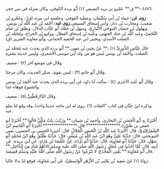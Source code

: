٤٤٧٦ -** ق:** عَمْرو بن يزيد التميمي (١) أَبُو بردة الكوفي، وكان منزله في بني حجر.

**رَوَى عَن:** حماد بْن أَبي سُلَيْمان، وعطية العوفي، وعلقمة ابن مرثد (ق) ، وعَمْرو بْن شعيب، ومحارب بْن دثار، وأبي إسحاق السبيعي.**رَوَى عَنه:** أَحْمَد بْن عَبد اللَّه بْن يونس، وبهلول بْن حسان التنوخي الأَنْبارِيّ، وسهل بْن حَمَّاد أَبُو عَتَّاب الدلال، وطلق بْن غنام النَّخَعِيّ، وعبد اللَّه بْن جناد الجهني، وعُبَيد بْن إسحاق العطار، ووكيع بْن الجراح، ومُحَمَّد بْن الصلت الأسدي، ويحيى ابن عبد الحميد الحماني، وأَبُو معاوية الضرير (ق) .

قال عَبَّاس الدُّورِيُّ (١) ،** عَنْ يحيى بْن مَعِين:** أَبُو بردة الذي يحدث عنه مُحَمَّد بْن الصلت، وأَحْمَد بْن يونس ليس هو من ولد أَبِي موسى الأشعري، وليس حديثه بشيءٍ.

وَقَال في موضع آخر (٢) : ضعيف.

وَقَال أَبُو حاتم (٣) : ليس بقوي، منكر الحديث، وكان مرجئا.

وَقَال أَبُو عُبَيد الآجري (٤) : سألت أبا داود عَن أَبِي بردة الذي يحدث عنه أَحْمَد بْن يونس والشيوخ فوهاه جدا.

وَقَال الدَّارَقُطْنِيُّ (٥) : ضعيف.

وذكره ابنُ حِبَّان فِي كتاب "الثقات (٦) .روى له ابن ماجه حديثا واحدا، وقد وقع لنا بعلو عنه.

أَخْبَرَنَا بِهِ أَبُو الْحَسَنِ بْن البخاري، وأحمد بْن شيبان،** وزَيْنَبُ بِنْتُ مَكِّيٍّ قَالُوا:** أَخْبَرَنَا أبو حفص بن طَبَرْزَذَ،**************** قال:**************** أَخْبَرَنَا أَبُو الْقَاسِمِ ابْنُ السَّمَرْقَنْدِيِّ، قال: أَخْبَرَنَا عَبد اللَّهِ بْنُ الْحَسَنِ الْخَلالُ، قال: أخبرنا الحسن بن الحسين، يعني التنوبختي، قال: حَدَّثَنَا عَلِيُّ وهُوَ ابْنُ عَبد اللَّهِ بْنِ مُبَشِّرٍ، قال: حَدَّثَنَا طُلَيْقُ وهُوَ ابْنُ مُحَمَّدٍ أَبُو سَهْلٍ، قال: حَدَّثَنَا أَبُو مُعَاوِيَةَ، قال: حَدَّثَنَا أَبُو بُرْدَةَ، عَنْ عَلْقَمَةَ بْنِ مَرْثَدٍ، عَنِ ابن بريدة، عَن أَبِيهِ، قال: لَمَّا أَخَذُوا فِي غُسْلِ رَسُولِ اللَّهِ صلى الله عليه وسلم نَادَاهُمْ مُنَادٍ مِنَ الدَّاخِلِ،** قال أَبُو مُعَاوِيَةَ:** يَعْنِي الْمَخْدَعَ: لا تَنْزَعُوا عَنْ رَسُولِ اللَّهِ صَلَّى اللَّهُ عَلَيْهِ وسَلَّمَ قَمِيصَهُ.

رَوَاهُ (١) عَنْ سَعِيد بْن يَحْيَى بْن الأَزْهَرِ الْوَاسِطِيِّ، عَن أَبِي مُعَاوِيَةَ، فوقع لنا بدلا عاليا.